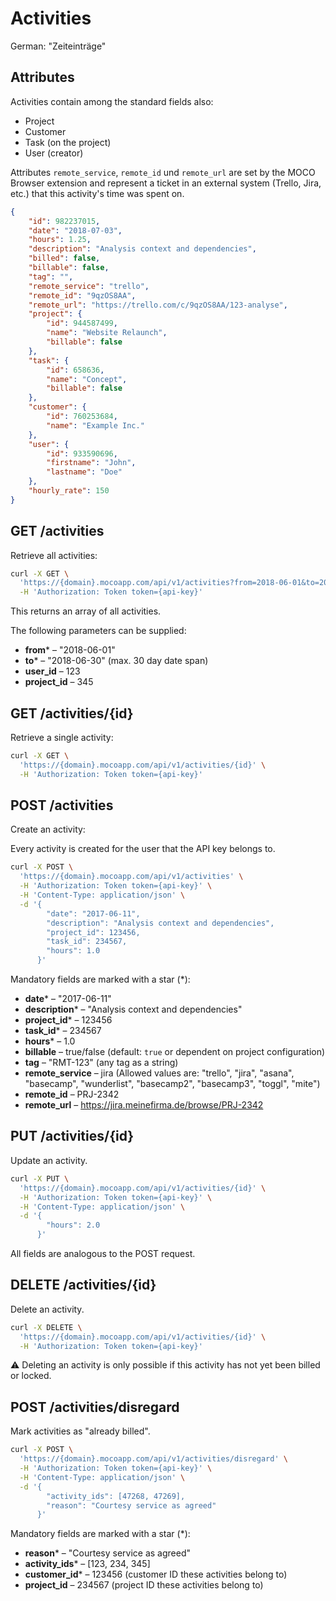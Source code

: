 # Activities
German: "Zeiteinträge"

## Attributes

Activities contain among the standard fields also:
* Project
* Customer
* Task (on the project)
* User (creator)

Attributes `remote_service`, `remote_id` und `remote_url` are set by the MOCO Browser extension and represent a ticket in an external system (Trello, Jira, etc.) that this activity's time was spent on.

```json
{
    "id": 982237015,
    "date": "2018-07-03",
    "hours": 1.25,
    "description": "Analysis context and dependencies",
    "billed": false,
    "billable": false,
    "tag": "",
    "remote_service": "trello",
    "remote_id": "9qzOS8AA",
    "remote_url": "https://trello.com/c/9qzOS8AA/123-analyse",
    "project": {
        "id": 944587499,
        "name": "Website Relaunch",
        "billable": false
    },
    "task": {
        "id": 658636,
        "name": "Concept",
        "billable": false
    },
    "customer": {
        "id": 760253684,
        "name": "Example Inc."
    },
    "user": {
        "id": 933590696,
        "firstname": "John",
        "lastname": "Doe"
    },
    "hourly_rate": 150
}
```

## GET /activities

Retrieve all activities:

```bash
curl -X GET \
  'https://{domain}.mocoapp.com/api/v1/activities?from=2018-06-01&to=2018-06-30&project_id=4242' \
  -H 'Authorization: Token token={api-key}'
```

This returns an array of all activities.

The following parameters can be supplied:

* **from*** – "2018-06-01"
* **to*** – "2018-06-30" (max. 30 day date span)
* **user_id** – 123
* **project_id** – 345

## GET /activities/{id}

Retrieve a single activity:

```bash
curl -X GET \
  'https://{domain}.mocoapp.com/api/v1/activities/{id}' \
  -H 'Authorization: Token token={api-key}'
```

## POST /activities

Create an activity:

Every activity is created for the user that the API key belongs to.

```bash
curl -X POST \
  'https://{domain}.mocoapp.com/api/v1/activities' \
  -H 'Authorization: Token token={api-key}' \
  -H 'Content-Type: application/json' \
  -d '{
        "date": "2017-06-11",
        "description": "Analysis context and dependencies",
        "project_id": 123456,
        "task_id": 234567,
        "hours": 1.0
      }'
```

Mandatory fields are marked with a star (*):

* **date*** – "2017-06-11"
* **description*** – "Analysis context and dependencies"
* **project_id*** – 123456
* **task_id*** – 234567
* **hours*** – 1.0
* **billable** – true/false (default: `true` or dependent on project configuration)
* **tag** – "RMT-123" (any tag as a string)
* **remote_service** – jira (Allowed values are: "trello", "jira", "asana", "basecamp", "wunderlist", "basecamp2", "basecamp3", "toggl", "mite")
* **remote_id** – PRJ-2342
* **remote_url** – https://jira.meinefirma.de/browse/PRJ-2342

## PUT /activities/{id}

Update an activity.

```bash
curl -X PUT \
  'https://{domain}.mocoapp.com/api/v1/activities/{id}' \
  -H 'Authorization: Token token={api-key}' \
  -H 'Content-Type: application/json' \
  -d '{
        "hours": 2.0
      }'
```

All fields are analogous to the POST request.

## DELETE /activities/{id}

Delete an activity.

```bash
curl -X DELETE \
  'https://{domain}.mocoapp.com/api/v1/activities/{id}' \
  -H 'Authorization: Token token={api-key}'
```

⚠ Deleting an activity is only possible if this activity has not yet been billed or locked.

## POST /activities/disregard

Mark activities as "already billed".

```bash
curl -X POST \
  'https://{domain}.mocoapp.com/api/v1/activities/disregard' \
  -H 'Authorization: Token token={api-key}' \
  -H 'Content-Type: application/json' \
  -d '{
        "activity_ids": [47268, 47269],
        "reason": "Courtesy service as agreed"
      }'
```

Mandatory fields are marked with a star (*):

* **reason*** – "Courtesy service as agreed"
* **activity_ids*** – [123, 234, 345]
* **customer_id*** – 123456 (customer ID these activities belong to)
* **project_id** – 234567 (project ID these activities belong to)
